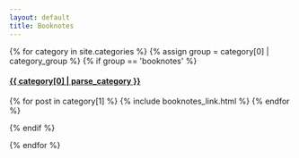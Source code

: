 ```yaml
---
layout: default
title: Booknotes
---
```


{% for category in site.categories %}
{% assign group = category[0] | category_group %}
{% if group == 'booknotes' %}
<h4><a href="/{{ category[0] }}.html">{{ category[0] | parse_category }}</a></h4>
{% for post in category[1] %}
{% include booknotes_link.html %}
{% endfor %}

{% endif %}

{% endfor %}
